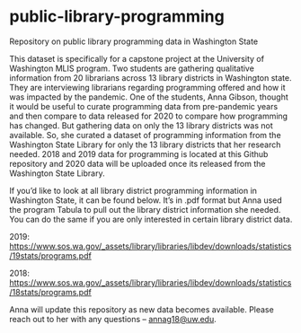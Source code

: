 # public-library-programming

Repository on public library programming data in Washington State

This dataset is specifically for a capstone project at the University of Washington MLIS program.  Two students are gathering qualitative information from 20 librarians across 13 library districts in Washington state.  They are interviewing librarians regarding programming offered and how it was impacted by the pandemic.  One of the students, Anna Gibson, thought it would be useful to curate programming data from pre-pandemic years and then compare to data released for 2020 to compare how programming has changed.  But gathering data on only the 13 library districts was not available.  So, she curated a dataset of programming information from the Washington State Library for only the 13 library districts that her research needed.  2018 and 2019 data for programming is located at this Github repository and 2020 data will be uploaded once its released from the Washington State Library.  

If you’d like to look at all library district programming information in Washington State, it can be found below.  It’s in .pdf format but Anna used the program Tabula to pull out the library district information she needed.  You can do the same if you are only interested in certain library district data. 

2019:  https://www.sos.wa.gov/_assets/library/libraries/libdev/downloads/statistics/19stats/programs.pdf 

2018:  https://www.sos.wa.gov/_assets/library/libraries/libdev/downloads/statistics/18stats/programs.pdf 

Anna will update this repository as new data becomes available.  Please reach out to her with any questions – annag18@uw.edu. 
